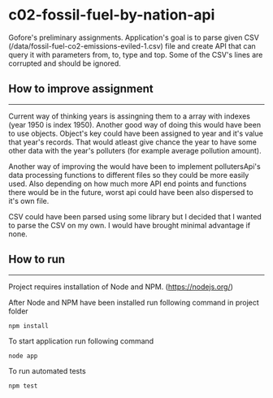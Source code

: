# c02-fossil-fuel-by-nation-api

Gofore's  preliminary assignments. Application's goal is to parse given CSV (/data/fossil-fuel-co2-emissions-eviled-1.csv) file and create API that can query it with parameters from, to, type and top. Some of the CSV's lines are corrupted and should be ignored.

## How to improve assignment
***
Current way of thinking years is assingning them to a array with indexes (year 1950 is index 1950). Another good way of doing this would have been to use objects. Object's key could have been assigned to year and it's value that year's records. That would atleast give chance the year to have some other data with the year's polluters (for example average pollution amount).

Another way of improving the would have been to implement pollutersApi's data processing functions to different files so they could be more easily used. Also depending on how much more API end points and functions there would be in the future, worst api could have been also dispersed to it's own file.

CSV could have been parsed using some library but I decided that I wanted to parse the CSV on my own. I would have brought minimal advantage if none.

## How to run
***
Project requires installation of Node and NPM. (https://nodejs.org/)

After Node and NPM have been installed run following command in project folder
``` 
npm install
```

To start application run following command
```
node app
```

To run automated tests 
```
npm test
```
